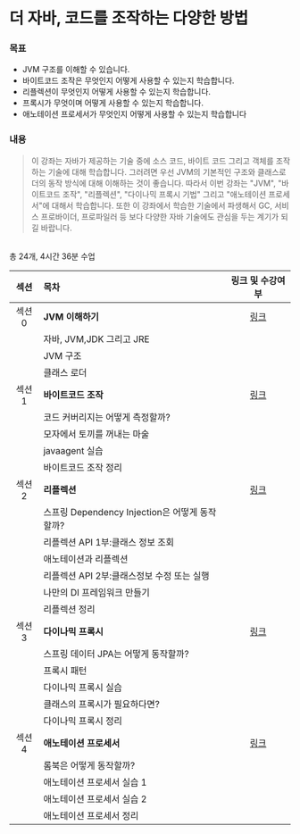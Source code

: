 # 더 자바, 코드를 조작하는 다양한 방법

### 목표

- JVM 구조를 이해할 수 있습니다.
- 바이트코드 조작은 무엇인지 어떻게 사용할 수 있는지 학습합니다.
- 리플렉션이 무엇인지 어떻게 사용할 수 있는지 학습합니다.
- 프록시가 무엇이며 어떻게 사용할 수 있는지 학습합니다.
- 애노테이션 프로세서가 무엇인지 어떻게 사용할 수 있는지 학습합니다

### 내용

> 이 강좌는 자바가 제공하는 기술 중에 소스 코드, 바이트 코드 그리고 객체를 조작하는 기술에 대해 학습합니다. 그러려면 우선 JVM의 기본적인 구조와 클래스로더의 동작 방식에 대해 이해하는 것이 좋습니다. 따라서 이번 강좌는 "JVM", "바이트코드 조작", "리플렉션", "다이나믹 프록시 기법" 그리고 "애노테이션 프로세서"에 대해서 학습합니다.
> 또한 이 강좌에서 학습한 기술에서 파생해서 GC, 서비스 프로바이더, 프로파일러 등 보다 다양한 자바 기술에도 관심을 두는 계기가 되길 바랍니다.

<br>
총 24개, 4시간 36분 수업

| 섹션  | 목차                                           |                                           링크 및 수강여부                                            |
| :---: | :--------------------------------------------- | :---------------------------------------------------------------------------------------------------: |
| 섹션0 | **JVM 이해하기**                               | [링크](https://github.com/jihyeonmun/SelfLearningaboutJavaSpring/tree/master/02_TheJavaCode/Section0) |
|       | 자바, JVM,JDK 그리고 JRE                       |                                                                                                       |
|       | JVM 구조                                       |                                                                                                       |
|       | 클래스 로더                                    |                                                                                                       |
| 섹션1 | **바이트코드 조작**                            | [링크](https://github.com/jihyeonmun/SelfLearningaboutJavaSpring/tree/master/02_TheJavaCode/Section1) |
|       | 코드 커버리지는 어떻게 측정할까?               |                                                                                                       |
|       | 모자에서 토끼를 꺼내는 마술                    |                                                                                                       |
|       | javaagent 실습                                 |                                                                                                       |
|       | 바이트코드 조작 정리                           |                                                                                                       |
| 섹션2 | **리플렉션**                                   | [링크](https://github.com/jihyeonmun/SelfLearningaboutJavaSpring/tree/master/02_TheJavaCode/Section2) |
|       | 스프링 Dependency Injection은 어떻게 동작할까? |                                                                                                       |
|       | 리플렉션 API 1부:클래스 정보 조회              |                                                                                                       |
|       | 애노테이션과 리플렉션                          |                                                                                                       |
|       | 리플렉션 API 2부:클래스정보 수정 또는 실행     |                                                                                                       |
|       | 나만의 DI 프레임워크 만들기                    |                                                                                                       |
|       | 리플렉션 정리                                  |                                                                                                       |
| 섹션3 | **다이나믹 프록시**                            | [링크](https://github.com/jihyeonmun/SelfLearningaboutJavaSpring/tree/master/02_TheJavaCode/Section3) |
|       | 스프링 데이터 JPA는 어떻게 동작할까?           |                                                                                                       |
|       | 프록시 패턴                                    |                                                                                                       |
|       | 다이나믹 프록시 실습                           |                                                                                                       |
|       | 클래스의 프록시가 필요하다면?                  |                                                                                                       |
|       | 다이나믹 프록시 정리                           |                                                                                                       |
| 섹션4 | **애노테이션 프로세서**                        | [링크](https://github.com/jihyeonmun/SelfLearningaboutJavaSpring/tree/master/02_TheJavaCode/Section4) |
|       | 롬북은 어떻게 동작할까?                        |                                                                                                       |
|       | 애노테이션 프로세서 실습 1                     |                                                                                                       |
|       | 애노테이션 프로세서 실습 2                     |                                                                                                       |
|       | 애노테이션 프로세서 정리                       |                                                                                                       |
